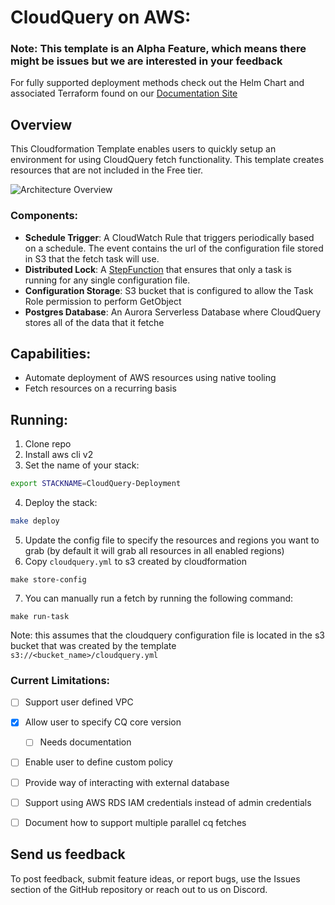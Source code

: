 # CloudQuery on AWS:

### Note: This template is an Alpha Feature, which means there might be issues but we are interested in your feedback

For fully supported deployment methods check out the Helm Chart and associated Terraform found on our [Documentation Site](https://www.cloudquery.io/docs/deployment/overview)



## Overview
This Cloudformation Template enables users to quickly setup an environment for using CloudQuery fetch functionality. This template creates resources that are not included in the Free tier. 

![Architecture Overview](https://user-images.githubusercontent.com/30294676/186777055-aa1022e2-c80f-47c4-973f-25e44c74ff68.png)

### Components:
- **Schedule Trigger**: A CloudWatch Rule that triggers periodically based on a schedule. The event contains the url of the configuration file stored in S3 that the fetch task will use. 
- **Distributed Lock**: A [StepFunction](https://aws.amazon.com/blogs/compute/controlling-concurrency-in-distributed-systems-using-aws-step-functions/) that ensures that only a task is running for any single configuration file.
- **Configuration Storage**: S3 bucket that is configured to allow the Task Role permission to perform GetObject
- **Postgres Database**: An Aurora Serverless Database where CloudQuery stores all of the data that it fetche


## Capabilities:
- Automate deployment of AWS resources using native tooling
- Fetch resources on a recurring basis

## Running:

1. Clone repo
2. Install aws cli v2
3. Set the name of your stack:
```bash
export STACKNAME=CloudQuery-Deployment
```
4. Deploy the stack: 
```bash
make deploy
```
5. Update the config file to specify the resources and regions you want to grab (by default it will grab all resources in all enabled regions)
6. Copy `cloudquery.yml` to s3 created by cloudformation
```
make store-config
```
7. You can manually run a fetch by running the following command:
```
make run-task
``` 
Note: this assumes that the cloudquery configuration file is located in the s3 bucket that was created by the template `s3://<bucket_name>/cloudquery.yml`

### Current Limitations:
- [ ] Support user defined VPC
- [x] Allow user to specify CQ core version
  - [ ] Needs documentation
- [ ] Enable user to define custom policy
- [ ] Provide way of interacting with external database
- [ ] Support using AWS RDS IAM credentials instead of admin credentials
- [ ] Document how to support multiple parallel cq fetches


## Send us feedback
To post feedback, submit feature ideas, or report bugs, use the Issues section of the GitHub repository or reach out to us on Discord.

